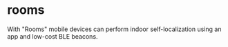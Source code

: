 # rooms
With "Rooms" mobile devices can perform indoor self-localization using an app and low-cost BLE beacons.
